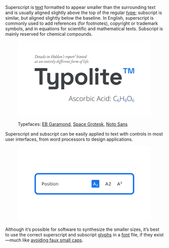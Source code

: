 
Superscript is [text](/glossary/text) formatted to appear smaller than the surrounding text and is usually aligned slightly above the top of the regular [type](/glossary/type); subscript is similar, but aligned slightly below the baseline. In English, superscript is commonly used to add references (for footnotes), copyright or trademark symbols, and in equations for scientific and mathematical texts. Subscript is mainly reserved for chemical compounds.

<figure>

![Montage: A paragraph with a superscript reference to a footnote, a heading with a superscript trademark, and a chemical formula with subscript atomic numbers.](images/thumbnail.svg)

<figcaption>Typefaces: <a href="https://fonts.google.com/specimen/EB+Garamond">EB Garamond</a>, <a href="https://fonts.google.com/specimen/Space+Grotesk">Space Grotesk</a>, <a href="https://fonts.google.com/noto/fonts">Noto Sans</a></figcaption>

</figure>

Superscript and subscript can be easily applied to text with controls in most user interfaces, from word processors to design applications.

<figure>

![An approximation of the superscript/subscript options often found in applications’ user interfaces.](images/superscript_subscript_2.svg)

</figure>

Although it’s possible for software to synthesize the smaller sizes, it’s best to use the correct superscript and subscript [glyphs](/glossary/glyph) in a [font](/glossary/font) file, if they exist—much like [avoiding faux small caps](/lesson/choosing_type/choosing_reliable_typefaces).
